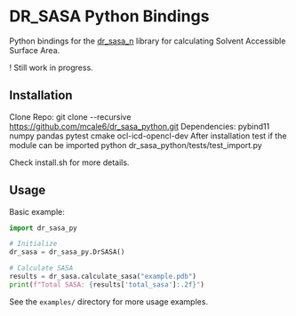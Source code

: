 # DR_SASA Python Bindings

Python bindings for the [dr_sasa_n](https://github.com/nioroso-x3/dr_sasa_n.git) library for calculating Solvent Accessible Surface Area.

! Still work in progress.

## Installation
Clone Repo: git clone --recursive https://github.com/mcale6/dr_sasa_python.git
Dependencies: pybind11 numpy pandas pytest cmake ocl-icd-opencl-dev
After installation test if the module can be imported
python dr_sasa_python/tests/test_import.py

Check install.sh for more details.

## Usage

Basic example:
```python
import dr_sasa_py

# Initialize
dr_sasa = dr_sasa_py.DrSASA()

# Calculate SASA
results = dr_sasa.calculate_sasa("example.pdb")
print(f"Total SASA: {results['total_sasa']:.2f}")
```

See the `examples/` directory for more usage examples.